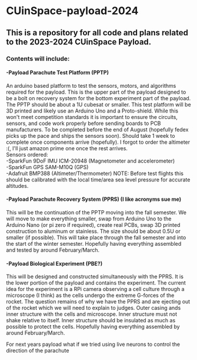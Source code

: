 # CUinSpace-payload-2024
<h2>This is a repository for all code and plans related to the 2023-2024 CUinSpace Payload. </h2>

<h3>Contents will include:</h3>

<h4>-Payload Parachute Test Platform (PPTP)</h4>

An arduino based platform to test the sensors, motors, and algorithms required for the payload. This is the upper part of the payload designed to be a bolt on recovery system for the bottom experiment part of the payload. The PPTP should be about a 1U cubesat or smaller. This test platform will be 3D printed and likely use an Arduino Uno and a Proto-shield. While this won't meet competition standards it is important to ensure the circuits, sensors, and code work properly before sending boards to PCB manufacturers. To be completed before the end of August (hopefully fedex picks up the pace and ships the sensors soon). Should take 1 week to complete once components arrive (hopefully). I forgot to order the altimeter :(, I'll just amazon prime one once the rest arrives.  
Sensors ordered:  
-SparkFun 9DoF IMU ICM-20948 (Magnetometer and accelerometer)  
-SparkFun GPS SAM-M10Q (GPS)  
-Adafruit BMP388 (Altimeter/Thermometer) NOTE: Before test flights this should be calibrated with the local time/area sea level pressure for accurate altitudes.

<h4>-Payload Parachute Recovery System (PPRS) (I like acronyms sue me)</h4>

This will be the continuation of the PPTP moving into the fall semester. We will move to make everything smaller, swap from Arduino Uno to the Arduino Nano (or pi zero if required), create real PCBs, swap 3D printed construction to aluminum or stainless. The size should be about 0.5U or smaller (if possible). This will take place through the fall semester and into the start of the winter semester. Hopefully having everything assembled and tested by around February/March.


<h4>-Payload Biological Experiment (PBE?)</h4>

This will be designed and constructed simultaneously with the PPRS. It is the lower portion of the payload and contains the experiment. The current idea for the experiment is a RPi camera observing a cell culture through a microscope (I think) as the cells undergo the extreme G-forces of the rocket. The question remains of why we have the PPRS and are ejecting out of the rocket which we will need to explain to judges. Outer casing ands inner structure with the cells and microscope. Inner structure must not shake relative to itself. Inner structure should be insulated as much as possible to protect the cells. Hopefully having everything assembled by around February/March.




For next years payload what if we tried using live neurons to control the direction of the parachute
